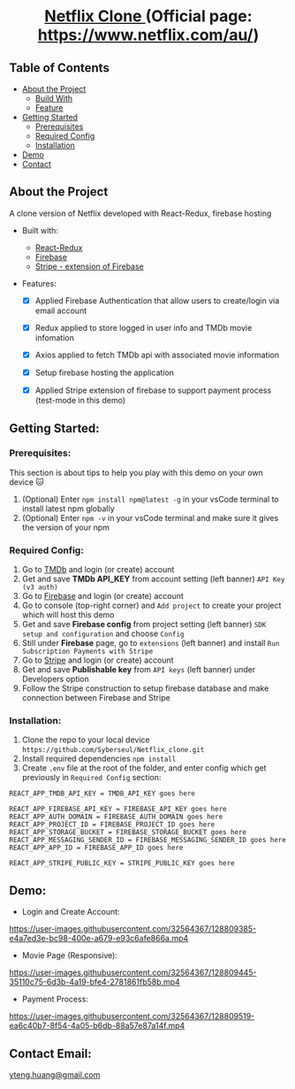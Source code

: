 # <p align="center"> <a href="https://netflix-clone-yiteng.web.app/"> Netflix Clone </a>(Official page: https://www.netflix.com/au/)</p>

## Table of Contents
- <a href="#about"> About the Project </a>
  - <a href="#built-with"> Build With </a>
  - <a href="#feature"> Feature </a>
- <a href="#getting-started"> Getting Started </a>
  - <a href="#prerequisites"> Prerequisites </a>
  - <a href="#requiredConfig"> Required Config</a>
  - <a href="#installation"> Installation </a>
- <a href="#demo"> Demo </a>
- <a href="#contact"> Contact </a>

## <a id="about">About the Project</a>
A clone version of Netflix developed with React-Redux, firebase hosting

- <a id="built-with"> Built with: </a>
  - <a href="https://react-redux.js.org/">React-Redux</a>
  - <a href="https://firebase.google.com/">Firebase</a>
  - <a href="https://stripe.com/en-au"> Stripe - extension of Firebase </a>

- <a id="feature"> Features: </a>
  - [x] Applied Firebase Authentication that allow users to create/login via email account
  - [x] Redux applied to store logged in user info and TMDb movie infomation
  - [x] Axios applied to fetch TMDb api with associated movie information
  - [x] Setup firebase hosting the application 
  - [x] Applied Stripe extension of firebase to support payment process (test-mode in this demo)


## <a id="getting-started"> Getting Started: </a>

### <a id="prerequisites"> Prerequisites: </a>
This section is about tips to help you play with this demo on your own device 🐱
 1. (Optional) Enter `npm install npm@latest -g` in your vsCode terminal to install latest npm globally
 2. (Optional) Enter `npm -v` in your vsCode terminal and make sure it gives the version of your npm

### <a id="requiredConfig"> Required Config: </a>
 1. Go to <a href="https://www.themoviedb.org/">TMDb</a> and login (or create) account
 2. Get and save <b>TMDb API_KEY</b> from account setting (left banner) `API Key (v3 auth)`
 3. Go to <a href="https://firebase.google.com/">Firebase</a> and login (or create) account
 4. Go to console (top-right corner) and `Add project` to create your project which will host this demo
 5. Get and save <b>Firebase config</b> from project setting (left banner) `SDK setup and configuration` and choose `Config`
 6. Still under <b>Firebase</b> page, go to `extensions` (left banner) and install `Run Subscription Payments with Stripe`
 7. Go to <a href="">Stripe<a> and login (or create) account
 8. Get and save <b>Publishable key</b> from `API keys` (left banner) under Developers option
 9. Follow the Stripe construction to setup firebase database and make connection between Firebase and Stripe
  
### <a id="installation"> Installation: </a>
 1. Clone the repo to your local device `https://github.com/Syberseul/Netflix_clone.git`
 2. Install required dependencies `npm install`
 3. Create `.env` file at the root of the folder, and enter config which get previously in `Required Config` section:
 ```
 REACT_APP_TMDB_API_KEY = TMDB_API_KEY goes here

 REACT_APP_FIREBASE_API_KEY = FIREBASE_API_KEY goes here
 REACT_APP_AUTH_DOMAIN = FIREBASE_AUTH_DOMAIN goes here
 REACT_APP_PROJECT_ID = FIREBASE_PROJECT_ID goes here
 REACT_APP_STORAGE_BUCKET = FIREBASE_STORAGE_BUCKET goes here
 REACT_APP_MESSAGING_SENDER_ID = FIREBASE_MESSAGING_SENDER_ID goes here
 REACT_APP_APP_ID = FIREBASE_APP_ID goes here
  
 REACT_APP_STRIPE_PUBLIC_KEY = STRIPE_PUBLIC_KEY goes here
 ```
 
 ## <a id="demo"> Demo: </a>
 - Login and Create Account:
  
https://user-images.githubusercontent.com/32564367/128809385-e4a7ed3e-bc98-400e-a679-e93c6afe866a.mp4
  
 - Movie Page (Responsive):
  
https://user-images.githubusercontent.com/32564367/128809445-35110c75-6d3b-4a19-bfe4-2781861fb58b.mp4
  
 - Payment Process:
  
https://user-images.githubusercontent.com/32564367/128809519-ea6c40b7-8f54-4a05-b6db-88a57e87a14f.mp4
  
 ## <a id="contact"> Contact Email: </a>
 yteng.huang@gmail.com
